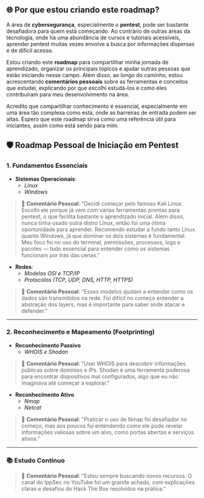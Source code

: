 ## 🌐 Por que estou criando este roadmap?

A área de **cybersegurança**, especialmente o **pentest**, pode ser bastante desafiadora para quem está começando. Ao contrário de outras áreas da tecnologia, onde há uma abundância de cursos e tutoriais acessíveis, aprender pentest muitas vezes envolve a busca por informações dispersas e de difícil acesso.

Estou criando este **roadmap** para compartilhar minha jornada de aprendizado, organizar os principais tópicos e ajudar outras pessoas que estão iniciando nesse campo. Além disso, ao longo do caminho, estou acrescentando **comentários pessoais** sobre as ferramentas e conceitos que estudei, explicando por que escolhi estudá-los e como eles contribuíram para meu desenvolvimento na área.

Acredito que compartilhar conhecimento é essencial, especialmente em uma área tão complexa como esta, onde as barreiras de entrada podem ser altas. Espero que este roadmap sirva como uma referência útil para iniciantes, assim como está sendo para mim.



## 🛡️ Roadmap Pessoal de Iniciação em Pentest

### 1. Fundamentos Essenciais
- **Sistemas Operacionais**: 
  - *Linux*
  - *Windows*

> 💬 **Comentário Pessoal**:
> "Decidi começar pelo famoso Kali Linux. Escolhi ele porque já vem com várias ferramentas prontas para pentest, o que facilita bastante o aprendizado inicial. Além disso, nunca tinha usado outra distro Linux, então foi uma ótima oportunidade para aprender. Recomendo estudar a fundo tanto Linux quanto Windows, já que dominar os dois sistemas é fundamental. Meu foco foi no uso do terminal, permissões, processos, logs e pacotes — tudo essencial para entender como os sistemas funcionam por trás das cenas."
- **Redes**:
  - *Modelos OSI e TCP/IP*
  - *Protocolos (TCP, UDP, DNS, HTTP, HTTPS)*

> 💬 **Comentário Pessoal**:
> "Esses modelos ajudam a entender como os dados são transmitidos na rede. Foi difícil no começo entender a abstração dos layers, mas é importante para saber onde atacar e defender."

---

### 2. Reconhecimento e Mapeamento (Footprinting)
- **Reconhecimento Passivo**
  - *WHOIS e Shodan*

> 💬 **Comentário Pessoal**:
> "Usei WHOIS para descobrir informações públicas sobre domínios e IPs. Shodan é uma ferramenta poderosa para encontrar dispositivos mal configurados, algo que eu não imaginava até começar a explorar."

- **Reconhecimento Ativo**
  - *Nmap*
  - *Netcat*

> 💬 **Comentário Pessoal**:
> "Praticar o uso de Nmap foi desafiador no começo, mas aos poucos fui entendendo como ele pode revelar informações valiosas sobre um alvo, como portas abertas e serviços ativos."

---

### 📚 Estudo Contínuo

> 💬 **Comentário Pessoal**:
> "Estou sempre buscando novos recursos. O canal do IppSec no YouTube foi um grande achado, com explicações claras e desafios do Hack The Box resolvidos na prática."
